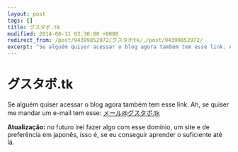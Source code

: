 ```yaml
---
layout: post
tags: []
title: グスタボ.tk
modified: 2014-08-11 03:30:00 +0000
redirect_from: /post/94399852972/グスタボtk/,/post/94399852972/
excerpt: "Se alguém quiser acessar o blog agora também tem esse link. Ah, se quiser me mandar um e-mail tem esse: メール@グスタボ.tk"
---
```


グスタボ.tk
=======

Se alguém quiser acessar o blog agora também tem esse link. Ah, se
quiser me mandar um e-mail tem esse: メール@グスタボ.tk

**Atualização:** no futuro irei fazer algo com esse domínio, um site e
de preferência em japonês, isso é, se eu conseguir aprender o suficiente
até lá.

